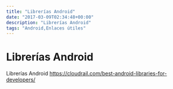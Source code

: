 ```yaml
---
title: "Librerías Android"
date: "2017-03-09T02:34:48+00:00"
description: "Librerías Android"
tags: "Android,Enlaces útiles"
---
```

# Librerías Android

Librerías Android https://cloudrail.com/best-android-libraries-for-developers/

